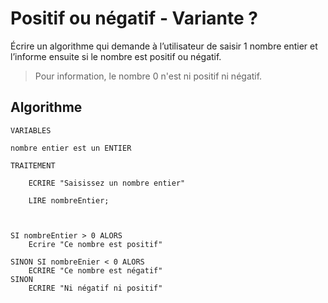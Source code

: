 # Positif ou négatif - Variante ?

Écrire un algorithme qui demande à l’utilisateur de saisir 1 nombre entier et l’informe ensuite si le nombre est positif ou négatif.

> Pour information, le nombre 0 n'est ni positif ni négatif.


## Algorithme

```
VARIABLES

nombre entier est un ENTIER

TRAITEMENT 

	ECRIRE "Saisissez un nombre entier"

	LIRE nombreEntier;



SI nombreEntier > 0 ALORS
	Ecrire "Ce nombre est positif"
	
SINON SI nombreEnier < 0 ALORS
	ECRIRE "Ce nombre est négatif"
SINON 
	ECRIRE "Ni négatif ni positif"
```
